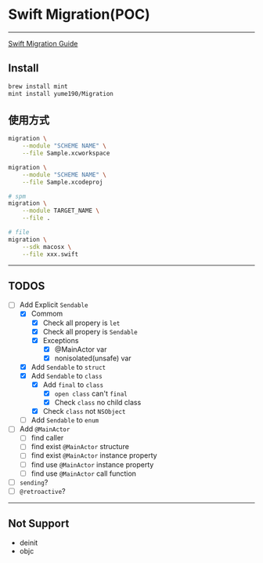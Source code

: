# Swift Migration(POC)

---

[Swift Migration Guide](https://github.com/apple/swift-migration-guide)

## Install

``` bash
brew install mint
mint install yume190/Migration
```

## 使用方式

``` bash
migration \
    --module "SCHEME NAME" \
    --file Sample.xcworkspace

migration \
    --module "SCHEME NAME" \
    --file Sample.xcodeproj

# spm
migration \
    --module TARGET_NAME \
    --file .

# file
migration \
    --sdk macosx \
    --file xxx.swift
```

---


## TODOS

* [ ] Add Explicit `Sendable`
    * [x] Commom
        * [x] Check all propery is `let`
        * [x] Check all propery is `Sendable`
        * [x] Exceptions
            * [x] @MainActor var
            * [x] nonisolated(unsafe) var
    * [x] Add `Sendable` to `struct`
    * [x] Add `Sendable` to `class`
        * [x] Add `final` to `class`
            * [x] `open class` can't `final`
            * [x] Check `class` no child class
        * [x] Check `class` not `NSObject`
    * [ ] Add `Sendable` to `enum`
* [ ] Add `@MainActor`
    * [ ] find caller
    * [ ] find exist `@MainActor` structure
    * [ ] find exist `@MainActor` instance property
    * [ ] find use `@MainActor` instance property
    * [ ] find use `@MainActor` call function
* [ ] `sending`?
* [ ] `@retroactive`?

---

## Not Support

* deinit
* objc
